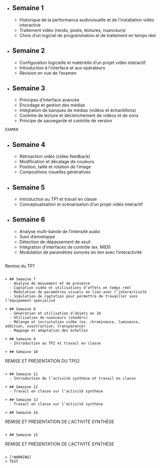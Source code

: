 + ## Semaine 1
  - Historique de la performance audiovisuelle et de l’installation vidéo interactive
  - Traitement vidéo (rendu, pixels, textures, nuanceurs)
  - Choix d’un logiciel de programmation et de traitement en temps réel 

+ ## Semaine 2
  - Configuration logicielle et matérielle d’un projet vidéo interactif
  - Introduction à l’interface et aux opérateurs
  - Révision en vue de l’examen

+ ## Semaine 3
  - Principes d’interface avancée
  - Encodage et gestion des médias
  - Intégration de banques de médias (vidéos et échantillons)
  - Contrôle de lecture et déclenchement de vidéos et de sons
  - Principe de sauvegarde et contrôle de version
```
EXAMEN
```

+ ## Semaine 4
  - Rétroaction vidéo (video feedback)
  - Modification et décalage de couleurs
  - Position, taille et rotation de l’image
  - Compositions visuelles génératives
    
+ ## Semaine 5
  - Introduction au TP1 et travail en classe
  - Conceptualisation et scénarisation d’un projet vidéo interactif
    
+ ## Semaine 6
  - Analyse multi-bande de l’intensité audio
  - Suivi d’enveloppe
  - Détection de dépassement de seuil
  - Intégration d’interfaces de contrôle (ex. MIDI)
  - Modulation de paramètres sonores en lien avec l’interactivité
  ```
Remise du TP1
```

+ ## Semaine 7
  - Analyse de mouvement et de présence
  - Captation vidéo et utilisations d’effets en temps réel
  - Modulation de paramètres visuels en lien avec l’interactivité
  - Simulation de captation pour permettre de travailler sans l’équipement spécialisé
    
+ ## Semaine 8
  - Génération et utilisation d’objets en 3d
  - Utilisation de nuanceurs (shaders)
  - Mélange et incrustation vidéo (ex. chrominance, luminance, addition, soustraction, transparence)
  - Mappage et adaptation des échelles
    
+ ## Semaine 9
  - Introduction au TP2 et travail en classe
    
+ ## Semaine 10
```
REMISE ET PRÉSENTATION DU TP02
```

+ ## Semaine 11
  - Introduction de l’activité synthèse et travail en classe
    
+ ## Semaine 12
  - Travail en classe sur l’activité synthèse
    
+ ## Semaine 13
  - Travail en classe sur l’activité synthèse
    
+ ## Semaine 14
```
REMISE ET PRÉSENTATION DE L'ACTIVITÉ SYNTHÈSE
```

+ ## Semaine 15
```
REMISE ET PRÉSENTATION DE L'ACTIVITÉ SYNTHÈSE
```

> [!WARNING]
> TEST
